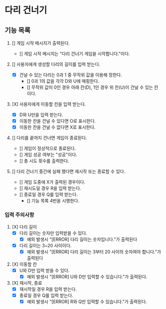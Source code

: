 # 다리 건너기

## 기능 목록
1. [] 게임 시작 메시지가 출력된다.
   - [] 게임 시작 메시지는 "다리 건너기 게임을 시작합니다."이다.
   
2. [] 사용자에게 생성할 다리의 길이를 입력 받는다.
    - [X] 건널 수 있는 다리는 0과 1 중 무작위 값을 이용해 정한다.
        - [] 0과 1의 값을 각각 D와 U에 매핑한다.
        - [] 무작위 값이 0인 경우 아래 칸(D), 1인 경우 위 칸(U)이 건널 수 있는 칸이다.
    
3. [X] 사용자에게 이동할 칸을 입력 받는다.
    - [X] D와 U만을 입력 받는다.
    - [X] 이동한 칸을 건널 수 있다면 O로 표시한다.
    - [X] 이동한 칸을 건널 수 없다면 X로 표시한다.
    
4. [] 다리를 끝까지 건너면 게임이 종료된다.
    - [] 게임이 정상적으로 종료된다.
    - [] 게임 성공 여부는 "성공"이다.
    - [] 총 시도 횟수를 출력한다.
   
5. [] 다리 건너기 중간에 실패 했다면 재시작 또는 종료할 수 있다.
   - [] 게임 도중에 X가 출력된 경우이다.
   - [] 재시도일 경우 R을 입력 받는다.
   - [] 종료일 경우 Q를 입력 받는다.
      - [] 기능 목록 4번을 시행한다.
   

### 입력 주의사항
1. [X] 다리 길이
   - [X] 다리 길이는 숫자만 입력받을 수 있다.
     - [X] 예외 발생시 "[ERROR] 다리 길이는 숫자입니다."가 출력된다
   - [X] 다리 길이는 3~20 사이이다.
      - [X] 예외 발생시 "[ERROR] 다리 길이는 3부터 20 사이의 숫자여야 합니다."가 출력된다
   
2. [X] 이동할 칸
   - [X] U와 D만 입력 받을 수 있다.
      - [X] 예외 발생시 "[ERROR] U와 D만 입력할 수 있습니다."가 출력된다.

3. [X] 재시작, 종료
   - [X] 재시작일 경우 R을 입력 받는다.
   - [X] 종료일 경우 Q를 입력 받는다.
      - [X] 예외 발생시 "[ERROR] R와 Q만 입력할 수 있습니다."가 출력된다.